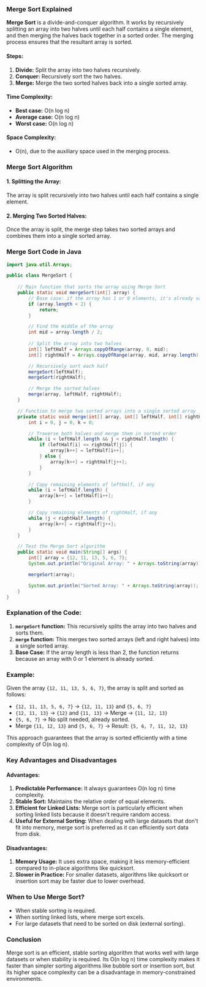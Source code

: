 ### Merge Sort Explained

**Merge Sort** is a divide-and-conquer algorithm. It works by recursively splitting an array into two halves until each half contains a single element, and then merging the halves back together in a sorted order. The merging process ensures that the resultant array is sorted.

#### Steps:
1. **Divide:** Split the array into two halves recursively.
2. **Conquer:** Recursively sort the two halves.
3. **Merge:** Merge the two sorted halves back into a single sorted array.

#### Time Complexity:
- **Best case:** O(n log n)
- **Average case:** O(n log n)
- **Worst case:** O(n log n)

#### Space Complexity:
- O(n), due to the auxiliary space used in the merging process.

### Merge Sort Algorithm

#### 1. **Splitting the Array:**
The array is split recursively into two halves until each half contains a single element.

#### 2. **Merging Two Sorted Halves:**
Once the array is split, the merge step takes two sorted arrays and combines them into a single sorted array.

### Merge Sort Code in Java

```java
import java.util.Arrays;

public class MergeSort {
    
    // Main function that sorts the array using Merge Sort
    public static void mergeSort(int[] array) {
        // Base case: if the array has 1 or 0 elements, it's already sorted
        if (array.length < 2) {
            return;
        }

        // Find the middle of the array
        int mid = array.length / 2;
        
        // Split the array into two halves
        int[] leftHalf = Arrays.copyOfRange(array, 0, mid);
        int[] rightHalf = Arrays.copyOfRange(array, mid, array.length);

        // Recursively sort each half
        mergeSort(leftHalf);
        mergeSort(rightHalf);

        // Merge the sorted halves
        merge(array, leftHalf, rightHalf);
    }

    // Function to merge two sorted arrays into a single sorted array
    private static void merge(int[] array, int[] leftHalf, int[] rightHalf) {
        int i = 0, j = 0, k = 0;

        // Traverse both halves and merge them in sorted order
        while (i < leftHalf.length && j < rightHalf.length) {
            if (leftHalf[i] <= rightHalf[j]) {
                array[k++] = leftHalf[i++];
            } else {
                array[k++] = rightHalf[j++];
            }
        }

        // Copy remaining elements of leftHalf, if any
        while (i < leftHalf.length) {
            array[k++] = leftHalf[i++];
        }

        // Copy remaining elements of rightHalf, if any
        while (j < rightHalf.length) {
            array[k++] = rightHalf[j++];
        }
    }

    // Test the Merge Sort algorithm
    public static void main(String[] args) {
        int[] array = {12, 11, 13, 5, 6, 7};
        System.out.println("Original Array: " + Arrays.toString(array));

        mergeSort(array);

        System.out.println("Sorted Array: " + Arrays.toString(array));
    }
}
```

### Explanation of the Code:
1. **`mergeSort` function:** This recursively splits the array into two halves and sorts them.
2. **`merge` function:** This merges two sorted arrays (left and right halves) into a single sorted array.
3. **Base Case:** If the array length is less than 2, the function returns because an array with 0 or 1 element is already sorted.

### Example:
Given the array `{12, 11, 13, 5, 6, 7}`, the array is split and sorted as follows:
- `{12, 11, 13, 5, 6, 7}` → `{12, 11, 13}` and `{5, 6, 7}`
- `{12, 11, 13}` → `{12}` and `{11, 13}` → Merge → `{11, 12, 13}`
- `{5, 6, 7}` → No split needed, already sorted.
- Merge `{11, 12, 13}` and `{5, 6, 7}` → Result: `{5, 6, 7, 11, 12, 13}`

This approach guarantees that the array is sorted efficiently with a time complexity of O(n log n).

### Key Advantages and Disadvantages

#### Advantages:

1. **Predictable Performance:** It always guarantees O(n log n) time complexity.
2. **Stable Sort:** Maintains the relative order of equal elements.
3. **Efficient for Linked Lists:** Merge sort is particularly efficient when sorting linked lists because it doesn't require random access.
4. **Useful for External Sorting:** When dealing with large datasets that don't fit into memory, merge sort is preferred as it can efficiently sort data from disk.

#### Disadvantages:

1. **Memory Usage:** It uses extra space, making it less memory-efficient compared to in-place algorithms like quicksort.
2. **Slower in Practice:** For smaller datasets, algorithms like quicksort or insertion sort may be faster due to lower overhead.

### When to Use Merge Sort?

- When stable sorting is required.
- When sorting linked lists, where merge sort excels.
- For large datasets that need to be sorted on disk (external sorting).

### Conclusion

Merge sort is an efficient, stable sorting algorithm that works well with large datasets or when stability is required. Its O(n log n) time complexity makes it faster than simpler sorting algorithms like bubble sort or insertion sort, but its higher space complexity can be a disadvantage in memory-constrained environments.
